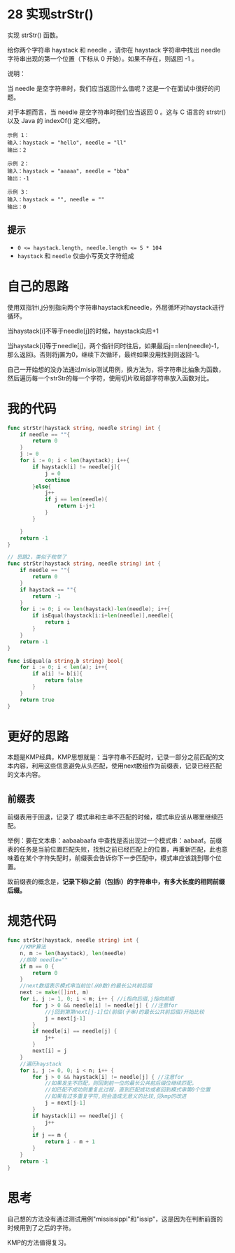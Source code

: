 # 28 实现strStr()

实现 strStr() 函数。

给你两个字符串 haystack 和 needle ，请你在 haystack 字符串中找出 needle 字符串出现的第一个位置（下标从 0 开始）。如果不存在，则返回  -1 。

说明：

当 needle 是空字符串时，我们应当返回什么值呢？这是一个在面试中很好的问题。

对于本题而言，当 needle 是空字符串时我们应当返回 0 。这与 C 语言的 strstr() 以及 Java 的 indexOf() 定义相符。

```
示例 1：
输入：haystack = "hello", needle = "ll"
输出：2

示例 2：
输入：haystack = "aaaaa", needle = "bba"
输出：-1

示例 3：
输入：haystack = "", needle = ""
输出：0
```

## 提示

- `0 <= haystack.length, needle.length <= 5 * 104`
- `haystack` 和 `needle` 仅由小写英文字符组成

# 自己的思路

使用双指针i,j分别指向两个字符串haystack和needle，外层循环对haystack进行循环。

当haystack[i]不等于needle[j]的时候，haystack向后+1

当haystack[i]等于needle[j]，两个指针同时往后，如果最后j==len(needle)-1，那么返回i。否则将j置为0，继续下次循环，最终如果没用找到则返回-1。



自己一开始想的没办法通过misip测试用例，换方法为，将字符串比抽象为函数，然后遍历每一个strStr的每一个字符，使用切片取局部字符串放入函数对比。

# 我的代码

```go
func strStr(haystack string, needle string) int {
    if needle == ""{
        return 0
    }
    j := 0
    for i := 0; i < len(haystack); i++{
        if haystack[i] != needle[j]{
            j = 0
            continue
        }else{
            j++
            if j == len(needle){
                return i-j+1
            }
        }

    }
    return -1
}

// 思路2，类似于枚举了
func strStr(haystack string, needle string) int {
    if needle == ""{
        return 0
    }
    if haystack == ""{
        return -1
    }
    for i := 0; i <= len(haystack)-len(needle); i++{
        if isEqual(haystack[i:i+len(needle)],needle){
            return i
        }
    }
    return -1
}

func isEqual(a string,b string) bool{
    for i := 0; i < len(a); i++{
        if a[i] != b[i]{
            return false
        }
    }
    return true
}
```

# 更好的思路

本题是KMP经典，KMP思想就是：当字符串不匹配时，记录一部分之前匹配的文本内容，利用这些信息避免从头匹配，使用next数组作为前缀表，记录已经匹配的文本内容。

## 前缀表

前缀表用于回退，记录了 模式串和主串不匹配的时候，模式串应该从哪里继续匹配。

举例：要在文本串：aabaabaafa 中查找是否出现过一个模式串：aabaaf。前缀表的任务是当前位置匹配失败，找到之前已经匹配上的位置，再重新匹配，此也意味着在某个字符失配时，前缀表会告诉你下一步匹配中，模式串应该跳到哪个位置。

故前缀表的概念是，**记录下标i之前（包括i）的字符串中，有多大长度的相同前缀后缀。**

# 规范代码

```go
func strStr(haystack, needle string) int {
	//KMP算法
	n, m := len(haystack), len(needle)
	//排除 needle=""
	if m == 0 {
		return 0
	}
	//next数组表示模式串当前位(从0数)的最长公共前后缀
	next := make([]int, m)
	for i, j := 1, 0; i < m; i++ { //i指向后缀,j指向前缀
		for j > 0 && needle[i] != needle[j] { //注意for
			//j回到第第next[j-1]位(前缀(子串)的最长公共前后缀)开始比较
			j = next[j-1]
		}
		if needle[i] == needle[j] {
			j++
		}
		next[i] = j
	}
	//遍历haystack
	for i, j := 0, 0; i < n; i++ {
		for j > 0 && haystack[i] != needle[j] { //注意for
			//如果发生不匹配，则回到前一位的最长公共前后缀位继续匹配，
			//如匹配不成功则重复此过程，直到匹配成功或者回到模式串第0个位置
			//如果有过多重复字符,则会造成无意义的比较,见kmp的改进
			j = next[j-1]
		}
		if haystack[i] == needle[j] {
			j++
		}
		if j == m {
			return i - m + 1
		}
	}
	return -1
}
```

# 思考

自己想的方法没有通过测试用例"mississippi"和"issip"，这是因为在判断前面的时候用到了之后的字符。

KMP的方法值得复习。